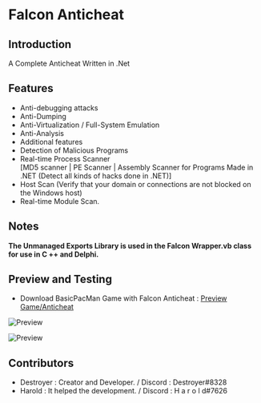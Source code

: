 # Falcon Anticheat

## Introduction
A Complete Anticheat Written in .Net

## Features
- Anti-debugging attacks
- Anti-Dumping
- Anti-Virtualization / Full-System Emulation
- Anti-Analysis
- Additional features
- Detection of Malicious Programs
- Real-time Process Scanner                                                                                                             
    [MD5 scanner | PE Scanner | Assembly Scanner for Programs Made in .NET (Detect all kinds of hacks done in .NET)]
- Host Scan (Verify that your domain or connections are not blocked on the Windows host)
- Real-time Module Scan.

## Notes
**The Unmanaged Exports Library is used in the Falcon Wrapper.vb class for use in C ++ and Delphi.**
  
## Preview and Testing
  - Download BasicPacMan Game with Falcon Anticheat : [Preview Game/Anticheat](https://github.com/DestroyerDarkNess/Falcon-Anticheat/raw/master/Preview%20Game%26Anticheat.rar)
  
  ![Preview](https://i.ibb.co/8D6hvpR/f2.png)
  
  ![Preview](https://i.ibb.co/DK5x4yZ/F1.png)
  
  ## Contributors
- Destroyer : Creator and Developer.  / Discord : Destroyer#8328 
- Harold : It helped the development. / Discord : H a r o l d#7626


